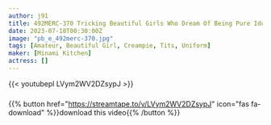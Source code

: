 ```yaml
---
author: j91
title: 492MERC-370 Tricking Beautiful Girls Who Dream Of Being Pure Idols From Naughty Auditions To Creampies…
date: 2023-07-18T00:30:00Z
image: "pb_e_492merc-370.jpg"
tags: [Amateur, Beautiful Girl, Creampie, Tits, Uniform]
maker: [Minami Kitchen]
actress: []
---
```



{{< youtubepl LVym2WV2DZsypJ >}}
###

{{% button href="https://streamtape.to/v/LVym2WV2DZsypJ" icon="fas fa-download" %}}download this video{{% /button %}}

